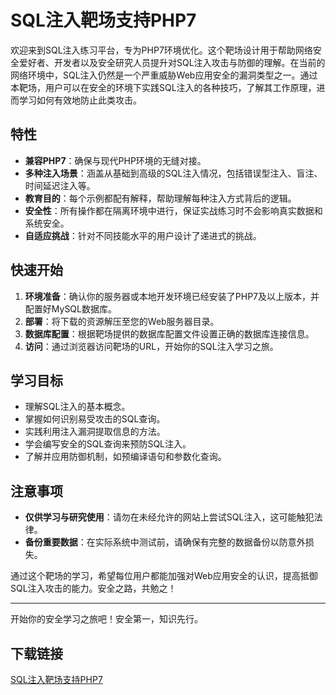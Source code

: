 # SQL注入靶场支持PHP7

欢迎来到SQL注入练习平台，专为PHP7环境优化。这个靶场设计用于帮助网络安全爱好者、开发者以及安全研究人员提升对SQL注入攻击与防御的理解。在当前的网络环境中，SQL注入仍然是一个严重威胁Web应用安全的漏洞类型之一。通过本靶场，用户可以在安全的环境下实践SQL注入的各种技巧，了解其工作原理，进而学习如何有效地防止此类攻击。

## 特性

- **兼容PHP7**：确保与现代PHP环境的无缝对接。
- **多种注入场景**：涵盖从基础到高级的SQL注入情况，包括错误型注入、盲注、时间延迟注入等。
- **教育目的**：每个示例都配有解释，帮助理解每种注入方式背后的逻辑。
- **安全性**：所有操作都在隔离环境中进行，保证实战练习时不会影响真实数据和系统安全。
- **自适应挑战**：针对不同技能水平的用户设计了递进式的挑战。

## 快速开始

1. **环境准备**：确认你的服务器或本地开发环境已经安装了PHP7及以上版本，并配置好MySQL数据库。
2. **部署**：将下载的资源解压至您的Web服务器目录。
3. **数据库配置**：根据靶场提供的数据库配置文件设置正确的数据库连接信息。
4. **访问**：通过浏览器访问靶场的URL，开始你的SQL注入学习之旅。

## 学习目标

- 理解SQL注入的基本概念。
- 掌握如何识别易受攻击的SQL查询。
- 实践利用注入漏洞提取信息的方法。
- 学会编写安全的SQL查询来预防SQL注入。
- 了解并应用防御机制，如预编译语句和参数化查询。

## 注意事项

- **仅供学习与研究使用**：请勿在未经允许的网站上尝试SQL注入，这可能触犯法律。
- **备份重要数据**：在实际系统中测试前，请确保有完整的数据备份以防意外损失。

通过这个靶场的学习，希望每位用户都能加强对Web应用安全的认识，提高抵御SQL注入攻击的能力。安全之路，共勉之！

---

开始你的安全学习之旅吧！安全第一，知识先行。

## 下载链接

[SQL注入靶场支持PHP7](https://pan.quark.cn/s/e273c2ad58a8)